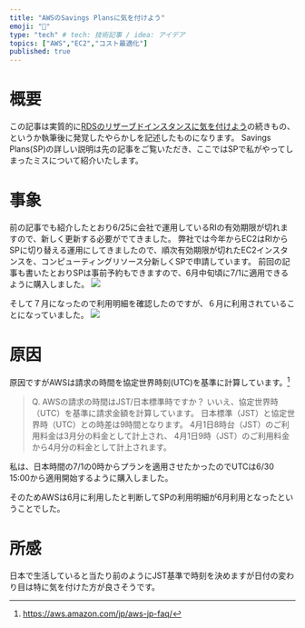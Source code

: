 ```yaml
---
title: "AWSのSavings Plansに気を付けよう"
emoji: "🐁"
type: "tech" # tech: 技術記事 / idea: アイデア
topics: ["AWS","EC2","コスト最適化"]
published: true
---
```

# 概要
この記事は実質的に[RDSのリザーブドインスタンスに気を付けよう](https://zenn.dev/yuta28/articles/rds-attention)の続きもの、というか執筆後に発覚したやらかしを記述したものになります。
Savings Plans(SP)の詳しい説明は先の記事をご覧いただき、ここではSPで私がやってしまったミスについて紹介いたします。

# 事象
前の記事でも紹介したとおり6/25に会社で運用しているRIの有効期限が切れますので、新しく更新する必要がでてきました。
弊社では今年からEC2はRIからSPに切り替える運用にしてきましたので、順次有効期限が切れたEC2インスタンスを、コンピューティングリソース分新しくSPで申請しています。
前回の記事も書いたとおりSPは事前予約もできますので、6月中旬頃に7/1に適用できるように購入しました。
![](https://storage.googleapis.com/zenn-user-upload/8164da74ee389aaa8bd9e4ec.png)

そして７月になったので利用明細を確認したのですが、６月に利用されていることになっていました。
![](https://storage.googleapis.com/zenn-user-upload/67af7b07bb814aea2371e6b6.png)

# 原因
原因ですがAWSは請求の時間を協定世界時刻(UTC)を基準に計算しています。[^1]
> Q. AWSの請求の時間はJST/日本標準時ですか？
> いいえ、協定世界時（UTC）を基準に請求金額を計算しています。
> 日本標準（JST）と協定世界時（UTC）との時差は9時間となります。
> 4月1日8時台（JST）のご利用料金は3月分の料金として計上され、
> 4月1日9時（JST）のご利用料金から4月分の料金として計上されます。

[^1]: https://aws.amazon.com/jp/aws-jp-faq/

私は、日本時間の7/1の0時からプランを適用させたかったのでUTCは6/30 15:00から適用開始するように購入しました。

そのためAWSは6月に利用したと判断してSPの利用明細が6月利用となったということでした。

# 所感
日本で生活していると当たり前のようにJST基準で時刻を決めますが日付の変わり目は特に気を付けた方が良さそうです。